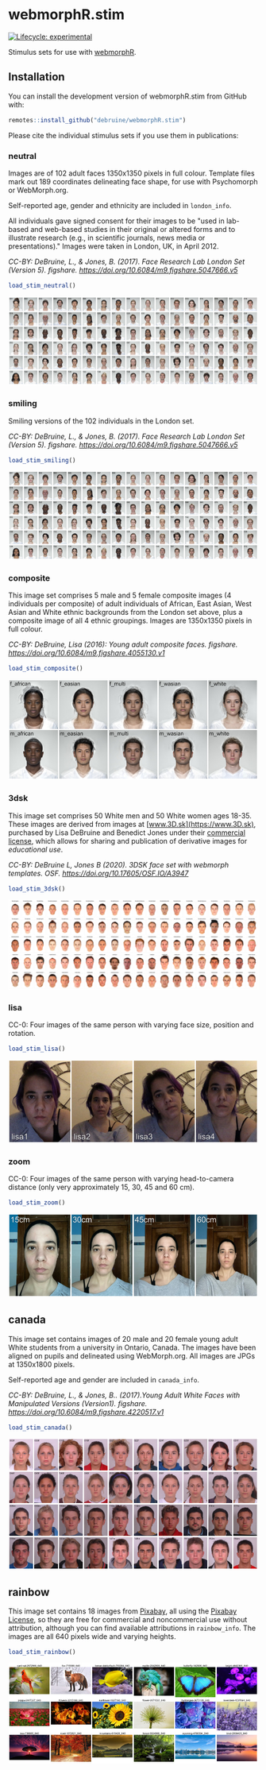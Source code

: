 # webmorphR.stim

<!-- badges: start -->
[![Lifecycle: experimental](https://img.shields.io/badge/lifecycle-experimental-orange.svg)](https://lifecycle.r-lib.org/articles/stages.html#experimental)
<!-- badges: end -->

Stimulus sets for use with [webmorphR](https://debruine.github.io/webmorphR).

## Installation

You can install the development version of webmorphR.stim from GitHub with:

``` r
remotes::install_github("debruine/webmorphR.stim")
```

Please cite the individual stimulus sets if you use them in publications:

### neutral

Images are of 102 adult faces 1350x1350 pixels in full colour. Template files mark out 189 coordinates delineating face shape, for use with Psychomorph or WebMorph.org.

Self-reported age, gender and ethnicity are included in `london_info`.

All individuals gave signed consent for their images to be "used in lab-based and web-based studies in their original or altered forms and to illustrate research (e.g., in scientific journals, news media or presentations)." Images were taken in London, UK, in April 2012.
    
<cite>CC-BY: DeBruine, L., & Jones, B. (2017). Face Research Lab London Set (Version 5). figshare. <https://doi.org/10.6084/m9.figshare.5047666.v5></cite>

``` r
load_stim_neutral()
```

![](man/figures/london.jpg)

### smiling

Smiling versions of the 102 individuals in the London set.
    
<cite>CC-BY: DeBruine, L., & Jones, B. (2017). Face Research Lab London Set (Version 5). figshare. <https://doi.org/10.6084/m9.figshare.5047666.v5></cite>

``` r
load_stim_smiling()
```

![](man/figures/smiling.jpg)


### composite

This image set comprises 5 male and 5 female composite images (4 individuals per composite) of adult individuals of African, East Asian, West Asian and White ethnic backgrounds from the London set above, plus a composite image of all 4 ethnic groupings. Images are 1350x1350 pixels in full colour. 

<cite>CC-BY: DeBruine, Lisa (2016): Young adult composite faces. figshare. <https://doi.org/10.6084/m9.figshare.4055130.v1></cite>

``` r
load_stim_composite()
```

![](man/figures/composite.jpg)

### 3dsk

This image set comprises 50 White men and 50 White women ages 18-35. These images are derived from images at [www.3D.sk](https://www.3D.sk), purchased by Lisa DeBruine and Benedict Jones under their [commercial license](https://www.3d.sk/static/commercial-terms), which allows for sharing and publication of derivative images for *educational use*. 

<cite>CC-BY: DeBruine L, Jones B (2020). 3DSK face set with webmorph templates. OSF.
  <https://doi.org/10.17605/OSF.IO/A3947></cite>

``` r
load_stim_3dsk()
```

![](man/figures/3dsk.jpg)

### lisa

CC-0: Four images of the same person with varying face size, position and rotation.

``` r
load_stim_lisa()
```

![](man/figures/lisa.jpg)

### zoom

CC-0: Four images of the same person with varying head-to-camera distance (only very approximately 15, 30, 45 and 60 cm).

``` r
load_stim_zoom()
```

![](man/figures/zoom.jpg)

## canada

This image set contains images of 20 male and 20 female young adult White students from a university in Ontario, Canada. The images have been aligned on pupils and delineated using WebMorph.org. All images are JPGs at 1350x1800 pixels.

Self-reported age and gender are included in `canada_info`.

<cite>CC-BY: DeBruine, L., & Jones, B.. (2017).Young Adult White Faces with Manipulated Versions (Version1). figshare. <https://doi.org/10.6084/m9.figshare.4220517.v1></cite>

``` r
load_stim_canada()
```

![](man/figures/canada.jpg)

## rainbow

This image set contains 18 images from [Pixabay](https://pixabay.com), all using the [Pixabay License](https://pixabay.com/service/license/), so they are free for commercial and noncommercial use without attribution, although you can find available attributions in `rainbow_info`. The images are all 640 pixels wide and varying heights.

``` r
load_stim_rainbow()
```

![](man/figures/rainbow.jpg)

